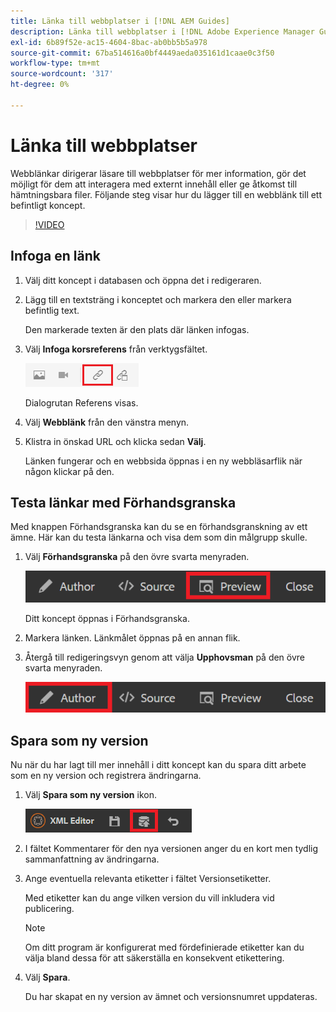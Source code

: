 ```yaml
---
title: Länka till webbplatser i [!DNL AEM Guides]
description: Länka till webbplatser i [!DNL Adobe Experience Manager Guides]
exl-id: 6b89f52e-ac15-4604-8bac-ab0bb5b5a978
source-git-commit: 67ba514616a0bf4449aeda035161d1caae0c3f50
workflow-type: tm+mt
source-wordcount: '317'
ht-degree: 0%

---
```


# Länka till webbplatser

Webblänkar dirigerar läsare till webbplatser för mer information, gör det möjligt för dem att interagera med externt innehåll eller ge åtkomst till hämtningsbara filer. Följande steg visar hur du lägger till en webblänk till ett befintligt koncept.

>[!VIDEO](https://video.tv.adobe.com/v/336656?quality=12&learn=on)

## Infoga en länk

1. Välj ditt koncept i databasen och öppna det i redigeraren.
1. Lägg till en textsträng i konceptet och markera den eller markera befintlig text.

   Den markerade texten är den plats där länken infogas.
1. Välj **Infoga korsreferens** från verktygsfältet.

   ![Ikonen Infoga korsreferens](images/lesson-5/insert-crossref-icon.png)

   Dialogrutan Referens visas.


1. Välj **Webblänk** från den vänstra menyn.
1. Klistra in önskad URL och klicka sedan **Välj**.

   Länken fungerar och en webbsida öppnas i en ny webbläsarflik när någon klickar på den.

## Testa länkar med Förhandsgranska

Med knappen Förhandsgranska kan du se en förhandsgranskning av ett ämne. Här kan du testa länkarna och visa dem som din målgrupp skulle.

1. Välj **Förhandsgranska** på den övre svarta menyraden.

   ![Knappen Förhandsgranska](images/common/select-preview.png)

   Ditt koncept öppnas i Förhandsgranska.

1. Markera länken.
Länkmålet öppnas på en annan flik.
1. Återgå till redigeringsvyn genom att välja **Upphovsman** på den övre svarta menyraden.

   ![Knappen Författare](images/lesson-5/author-map.png)


## Spara som ny version

Nu när du har lagt till mer innehåll i ditt koncept kan du spara ditt arbete som en ny version och registrera ändringarna.

1. Välj **Spara som ny version** ikon.

   ![Ikonen Spara som ny version](images/common/save-as-new-version.png)

1. I fältet Kommentarer för den nya versionen anger du en kort men tydlig sammanfattning av ändringarna.
1. Ange eventuella relevanta etiketter i fältet Versionsetiketter.

   Med etiketter kan du ange vilken version du vill inkludera vid publicering.

   >[!NOTE]
   > 
   > Om ditt program är konfigurerat med fördefinierade etiketter kan du välja bland dessa för att säkerställa en konsekvent etikettering.

1. Välj **Spara**.

   Du har skapat en ny version av ämnet och versionsnumret uppdateras.
